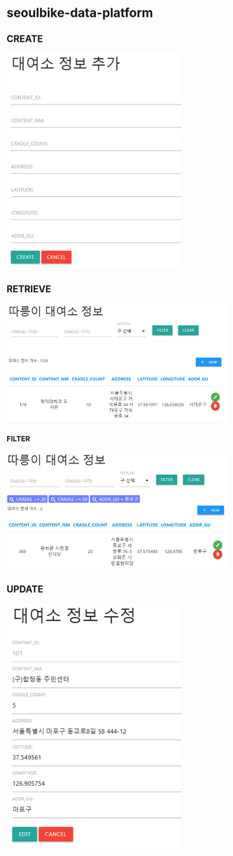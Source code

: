 # seoulbike-data-platform

## CREATE

<img src="./imgs/bike_2.jpg" width="400px" alt="web">

## RETRIEVE

<img src="./imgs/bike_1.jpg" width="600px" alt="web">

### FILTER

<img src="./imgs/bike_4.jpg" width="600px" alt="web">


## UPDATE

<img src="./imgs/bike_3.jpg" width="400px" alt="web">

